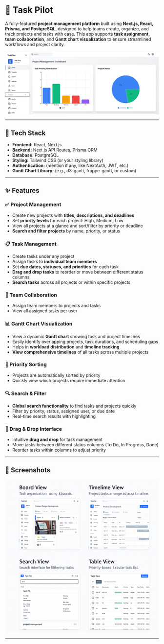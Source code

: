 # 🚀 Task Pilot
A fully-featured **project management platform** built using **Next.js, React, Prisma, and PostgreSQL**, designed to help teams create, organize, and track projects and tasks with ease. This app supports **task assignment, team collaboration**, and **Gantt chart visualization** to ensure streamlined workflows and project clarity.

![Project Logo](https://raw.githubusercontent.com/GautamUIET/Project_Manager/main/final.jpg)

---

## 🔧 Tech Stack
- **Frontend:** React, Next.js
- **Backend:** Next.js API Routes, Prisma ORM
- **Database:** PostgreSQL
- **Styling:** Tailwind CSS (or your styling library)
- **Authentication:** (mention if any, like NextAuth, JWT, etc.)
- **Gantt Chart Library:** (e.g., d3-gantt, frappe-gantt, or custom)

---

## ✨ Features

### ✅ Project Management
- Create new projects with **titles, descriptions, and deadlines**
- Set **priority levels** for each project: High, Medium, Low
- View all projects at a glance and sort/filter by priority or deadline
- **Search and filter projects** by name, priority, or status

### 📋 Task Management
- Create tasks under any project
- Assign tasks to **individual team members**
- Set **due dates, statuses, and priorities** for each task
- **Drag and drop tasks** to reorder or move between different status columns
- **Search tasks** across all projects or within specific projects

### 👥 Team Collaboration
- Assign team members to projects and tasks
- View all assigned tasks per user

### 📊 Gantt Chart Visualization
- View a dynamic **Gantt chart** showing task and project timelines
- Easily identify overlapping projects, task durations, and scheduling gaps
- Helps in **workload distribution** and **timeline tracking**
- **View comprehensive timelines** of all tasks across multiple projects

### 🧠 Priority Sorting
- Projects are automatically sorted by priority
- Quickly view which projects require immediate attention

### 🔍 Search & Filter
- **Global search functionality** to find tasks and projects quickly
- Filter by priority, status, assigned user, or due date
- Real-time search results with highlighting

### 🎯 Drag & Drop Interface
- Intuitive **drag and drop** for task management
- Move tasks between different status columns (To Do, In Progress, Done)
- Reorder tasks within columns to adjust priority

---

## 📸 Screenshots

![Project Screenshots](https://raw.githubusercontent.com/GautamUIET/Project_Manager/main/images_project.png)

---
